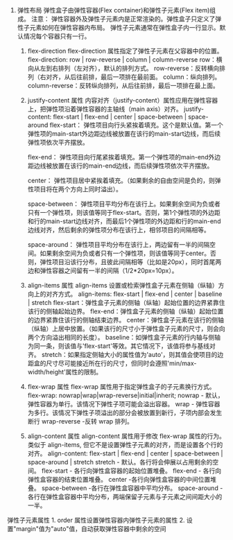 1. 弹性布局
    弹性盒子由弹性容器(Flex container)和弹性子元素(Flex item)组成。
    注意： 弹性容器外及弹性子元素内是正常渲染的。弹性盒子只定义了弹性子元素如何在弹性容器内布局。
    弹性子元素通常在弹性盒子内一行显示。默认情况每个容器只有一行。
    1.   flex-direction
            flex-direction 属性指定了弹性子元素在父容器中的位置。
            flex-direction: row | row-reverse | column | column-reverse
            row：横向从左到右排列（左对齐），默认的排列方式。
            row-reverse：反转横向排列（右对齐，从后往前排，最后一项排在最前面。
            column：纵向排列。
            column-reverse：反转纵向排列，从后往前排，最后一项排在最上面。
    2. justify-content 属性
        内容对齐（justify-content）属性应用在弹性容器上，把弹性项沿着弹性容器的主轴线（main axis）对齐。
        justify-content: flex-start | flex-end | center | space-between | space-around
        flex-start：
        弹性项目向行头紧挨着填充。这个是默认值。第一个弹性项的main-start外边距边线被放置在该行的main-start边线，而后续弹性项依次平齐摆放。

        flex-end：
        弹性项目向行尾紧挨着填充。第一个弹性项的main-end外边距边线被放置在该行的main-end边线，而后续弹性项依次平齐摆放。

        center：
        弹性项目居中紧挨着填充。（如果剩余的自由空间是负的，则弹性项目将在两个方向上同时溢出）。

        space-between：
        弹性项目平均分布在该行上。如果剩余空间为负或者只有一个弹性项，则该值等同于flex-start。否则，第1个弹性项的外边距和行的main-start边线对齐，而最后1个弹性项的外边距和行的main-end边线对齐，然后剩余的弹性项分布在该行上，相邻项目的间隔相等。

        space-around：
        弹性项目平均分布在该行上，两边留有一半的间隔空间。如果剩余空间为负或者只有一个弹性项，则该值等同于center。否则，弹性项目沿该行分布，且彼此间隔相等（比如是20px），同时首尾两边和弹性容器之间留有一半的间隔（1/2*20px=10px）。
    3. align-items 属性
        align-items 设置或检索弹性盒子元素在侧轴（纵轴）方向上的对齐方式。
        align-items: flex-start | flex-end | center | baseline | stretch
        flex-start：弹性盒子元素的侧轴（纵轴）起始位置的边界紧靠住该行的侧轴起始边界。
        flex-end：弹性盒子元素的侧轴（纵轴）起始位置的边界紧靠住该行的侧轴结束边界。
        center：弹性盒子元素在该行的侧轴（纵轴）上居中放置。（如果该行的尺寸小于弹性盒子元素的尺寸，则会向两个方向溢出相同的长度）。
        baseline：如弹性盒子元素的行内轴与侧轴为同一条，则该值与'flex-start'等效。其它情况下，该值将参与基线对齐。
        stretch：如果指定侧轴大小的属性值为'auto'，则其值会使项目的边距盒的尺寸尽可能接近所在行的尺寸，但同时会遵照'min/max-width/height'属性的限制。
    4. flex-wrap 属性
        flex-wrap 属性用于指定弹性盒子的子元素换行方式。
        flex-wrap: nowrap|wrap|wrap-reverse|initial|inherit;
        nowrap - 默认， 弹性容器为单行。该情况下弹性子项可能会溢出容器。
        wrap - 弹性容器为多行。该情况下弹性子项溢出的部分会被放置到新行，子项内部会发生断行
        wrap-reverse -反转 wrap 排列。
    5. align-content 属性
        align-content 属性用于修改 flex-wrap 属性的行为。类似于 align-items, 但它不是设置弹性子元素的对齐，而是设置各个行的对齐。
        align-content: flex-start | flex-end | center | space-between | space-around | stretch
        stretch - 默认。各行将会伸展以占用剩余的空间。
        flex-start - 各行向弹性盒容器的起始位置堆叠。
        flex-end - 各行向弹性盒容器的结束位置堆叠。
        center -各行向弹性盒容器的中间位置堆叠。
        space-between -各行在弹性盒容器中平均分布。
        space-around - 各行在弹性盒容器中平均分布，两端保留子元素与子元素之间间距大小的一半。

  弹性子元素属性
    1. order 属性设置弹性容器内弹性子元素的属性
    2. 设置"margin"值为"auto"值，自动获取弹性容器中剩余的空间